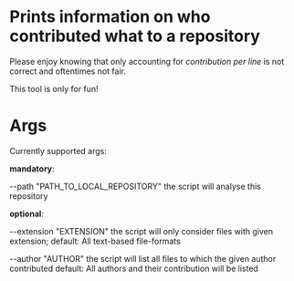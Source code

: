 # Prints information on who contributed what to a repository
Please enjoy knowing that only accounting for _contribution per line_ is not correct and oftentimes not fair.

This tool is only for fun!

# Args
Currently supported args: 

**mandatory**:

--path "PATH_TO_LOCAL_REPOSITORY"
the script will analyse this repository

**optional**:

--extension "EXTENSION"
the script will only consider files with given extension;
default: All text-based file-formats

--author "AUTHOR"
the script will list all files to which the given author contributed
default: All authors and their contribution will be listed

